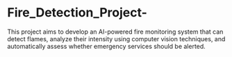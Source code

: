 # Fire_Detection_Project-
This project aims to develop an AI-powered fire monitoring system that can detect flames, analyze their intensity using computer vision techniques, and automatically assess whether emergency services should be alerted.
